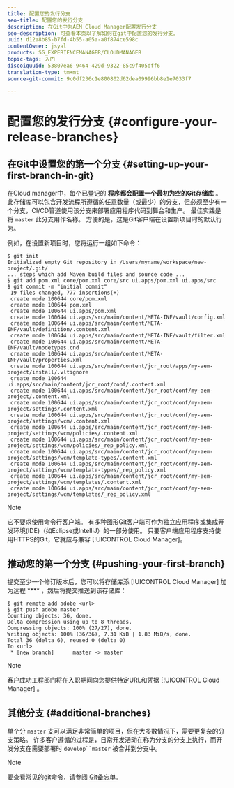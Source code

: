 ```yaml
---
title: 配置您的发行分支
seo-title: 配置您的发行分支
description: 在Git中为AEM Cloud Manager配置发行分支
seo-description: 可查看本页以了解如何在git中配置您的发行分支。
uuid: d12a8b85-b7fd-4b55-a05a-a0f874ce598c
contentOwner: jsyal
products: SG_EXPERIENCEMANAGER/CLOUDMANAGER
topic-tags: 入门
discoiquuid: 53807ea6-9464-429d-9322-85c9f405dff6
translation-type: tm+mt
source-git-commit: 9c0df236c1e800802d62dea09996bb8e1e7033f7

---
```



# 配置您的发行分支 {#configure-your-release-branches}

## 在Git中设置您的第一个分支 {#setting-up-your-first-branch-in-git}

在Cloud manager中，每个已登记的 **程序都会配置一个最初为空的Git存储库** 。 此存储库可以包含开发流程所遵循的任意数量（或最少）的分支，但必须至少有一个分支，CI/CD管道使用该分支来部署应用程序代码到舞台和生产。 最佳实践是将 `master` 此分支用作名称。 方便的是，这是Git客户端在设置新项目时的默认行为。

例如，在设置新项目时，您将运行一组如下命令：

```shell
$ git init
Initialized empty Git repository in /Users/myname/workspace/new-project/.git/
... steps which add Maven build files and source code ...
$ git add pom.xml core/pom.xml core/src ui.apps/pom.xml ui.apps/src
$ git commit -m "initial commit"
 19 files changed, 777 insertions(+)
 create mode 100644 core/pom.xml
 create mode 100644 pom.xml
 create mode 100644 ui.apps/pom.xml
 create mode 100644 ui.apps/src/main/content/META-INF/vault/config.xml
 create mode 100644 ui.apps/src/main/content/META-INF/vault/definition/.content.xml
 create mode 100644 ui.apps/src/main/content/META-INF/vault/filter.xml
 create mode 100644 ui.apps/src/main/content/META-INF/vault/nodetypes.cnd
 create mode 100644 ui.apps/src/main/content/META-INF/vault/properties.xml
 create mode 100644 ui.apps/src/main/content/jcr_root/apps/my-aem-project/install/.vltignore
 create mode 100644 ui.apps/src/main/content/jcr_root/conf/.content.xml
 create mode 100644 ui.apps/src/main/content/jcr_root/conf/my-aem-project/.content.xml
 create mode 100644 ui.apps/src/main/content/jcr_root/conf/my-aem-project/settings/.content.xml
 create mode 100644 ui.apps/src/main/content/jcr_root/conf/my-aem-project/settings/wcm/.content.xml
 create mode 100644 ui.apps/src/main/content/jcr_root/conf/my-aem-project/settings/wcm/policies/.content.xml
 create mode 100644 ui.apps/src/main/content/jcr_root/conf/my-aem-project/settings/wcm/policies/_rep_policy.xml
 create mode 100644 ui.apps/src/main/content/jcr_root/conf/my-aem-project/settings/wcm/template-types/.content.xml
 create mode 100644 ui.apps/src/main/content/jcr_root/conf/my-aem-project/settings/wcm/template-types/_rep_policy.xml
 create mode 100644 ui.apps/src/main/content/jcr_root/conf/my-aem-project/settings/wcm/templates/.content.xml
 create mode 100644 ui.apps/src/main/content/jcr_root/conf/my-aem-project/settings/wcm/templates/_rep_policy.xml
```

>[!NOTE]
>
>它不要求使用命令行客户端。 有多种图形Git客户端可作为独立应用程序或集成开发环境(IDE)（如Eclipse或IntelliJ）的一部分使用。 只要客户端应用程序支持使用HTTPS的Git，它就应与兼容 [!UICONTROL Cloud Manager]。

## 推动您的第一个分支 {#pushing-your-first-branch}

提交至少一个修订版本后，您可以将存储库添 [!UICONTROL Cloud Manager] 加为远程 **** ，然后将提交推送到该存储库：

```shell
$ git remote add adobe <url>
$ git push adobe master
Counting objects: 36, done.
Delta compression using up to 8 threads.
Compressing objects: 100% (27/27), done.
Writing objects: 100% (36/36), 7.31 KiB | 1.83 MiB/s, done.
Total 36 (delta 6), reused 0 (delta 0)
To <url>
 * [new branch]      master -> master
```

>[!NOTE]
>
>客户成功工程部门将在入职期间向您提供特定URL和凭据 [!UICONTROL Cloud Manager] 。

## 其他分支 {#additional-branches}

单个分 `master` 支可以满足非常简单的项目，但在大多数情况下，需要更复杂的分支策略。 许多客户遵循的过程是，日常开发活动在称为分支的分支上执行，而开发分支在需要部署时 `develop``master` 被合并到分支中。

>[!NOTE]
>
>要查看常见的git命令，请参阅 [Git备忘单](https://github.github.com/training-kit/downloads/github-git-cheat-sheet)。
